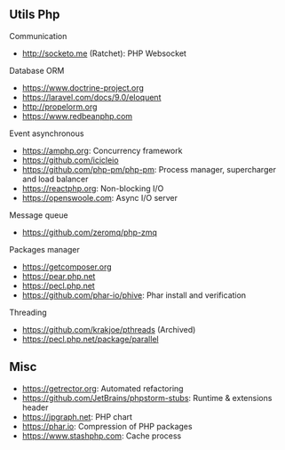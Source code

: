 ## Utils Php

Communication
* http://socketo.me (Ratchet): PHP Websocket

Database ORM
* https://www.doctrine-project.org
* https://laravel.com/docs/9.0/eloquent
* http://propelorm.org
* https://www.redbeanphp.com

Event asynchronous
* https://amphp.org: Concurrency framework
* https://github.com/icicleio
* https://github.com/php-pm/php-pm: Process manager, supercharger and load balancer
* https://reactphp.org: Non-blocking I/O
* https://openswoole.com: Async I/O server

Message queue
* https://github.com/zeromq/php-zmq

Packages manager
* https://getcomposer.org
* https://pear.php.net
* https://pecl.php.net
* https://github.com/phar-io/phive: Phar install and verification

Threading
* https://github.com/krakjoe/pthreads (Archived)
* https://pecl.php.net/package/parallel

## Misc
* https://getrector.org: Automated refactoring
* https://github.com/JetBrains/phpstorm-stubs: Runtime & extensions header
* https://jpgraph.net: PHP chart
* https://phar.io: Compression of PHP packages
* https://www.stashphp.com: Cache process

